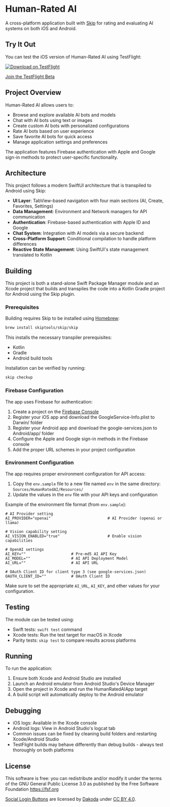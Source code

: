 # Human-Rated AI

A cross-platform application built with [Skip](https://skip.tools) for rating and evaluating AI systems on both iOS and Android.

## Try It Out

You can test the iOS version of Human-Rated AI using TestFlight:

[![Download on TestFlight](https://developer.apple.com/assets/elements/icons/testflight/testflight-64x64.png)](https://testflight.apple.com/join/AXwUrXMY)

[Join the TestFlight Beta](https://testflight.apple.com/join/AXwUrXMY)

## Project Overview

Human-Rated AI allows users to:

- Browse and explore available AI bots and models
- Chat with AI bots using text or images
- Create custom AI bots with personalized configurations
- Rate AI bots based on user experience
- Save favorite AI bots for quick access
- Manage application settings and preferences

The application features Firebase authentication with Apple and Google sign-in methods to protect user-specific functionality.

## Architecture

This project follows a modern SwiftUI architecture that is transpiled to Android using Skip:

- **UI Layer**: TabView-based navigation with four main sections (AI, Create, Favorites, Settings)
- **Data Management**: Environment and Network managers for API communication
- **Authentication**: Firebase-based authentication with Apple ID and Google
- **Chat System**: Integration with AI models via a secure backend
- **Cross-Platform Support**: Conditional compilation to handle platform differences
- **Reactive State Management**: Using SwiftUI's state management translated to Kotlin

## Building

This project is both a stand-alone Swift Package Manager module and an Xcode project that builds and transpiles the code into a Kotlin Gradle project for Android using the Skip plugin.

### Prerequisites

Building requires Skip to be installed using [Homebrew](https://brew.sh):

```bash
brew install skiptools/skip/skip
```

This installs the necessary transpiler prerequisites:
- Kotlin
- Gradle
- Android build tools

Installation can be verified by running:

```bash
skip checkup
```

### Firebase Configuration

The app uses Firebase for authentication:

1. Create a project on the [Firebase Console](https://console.firebase.google.com/)
2. Register your iOS app and download the GoogleService-Info.plist to Darwin/ folder
3. Register your Android app and download the google-services.json to Android/app/ folder
4. Configure the Apple and Google sign-in methods in the Firebase console
5. Add the proper URL schemes in your project configuration

### Environment Configuration

The app requires proper environment configuration for API access:

1. Copy the `env.sample` file to a new file named `env` in the same directory: `Sources/HumanRatedAI/Resources/`
2. Update the values in the `env` file with your API keys and configuration

Example of the environment file format (from `env.sample`):

```
# AI Provider setting
AI_PROVIDER="openai"                         # AI Provider (openai or llama)

# Vision capability setting
AI_VISION_ENABLED="true"                     # Enable vision capabilities

# OpenAI settings
AI_KEY=""                    # Pre-md5 AI API Key
AI_MODEL=""                  # AI API Deployment Model
AI_URL=""                    # AI API URL

# OAuth Client ID for client type 3 (see google-services.json)
OAUTH_CLIENT_ID=""           # OAuth Client ID
```

Make sure to set the appropriate `AI_URL`, `AI_KEY`, and other values for your configuration.

## Testing

The module can be tested using:

- Swift tests: `swift test` command
- Xcode tests: Run the test target for macOS in Xcode
- Parity tests: `skip test` to compare results across platforms

## Running

To run the application:

1. Ensure both Xcode and Android Studio are installed
2. Launch an Android emulator from Android Studio's Device Manager
3. Open the project in Xcode and run the HumanRatedAIApp target
4. A build script will automatically deploy to the Android emulator

## Debugging

- iOS logs: Available in the Xcode console
- Android logs: View in Android Studio's logcat tab
- Common issues can be fixed by cleaning build folders and restarting Xcode/Android Studio
- TestFlight builds may behave differently than debug builds - always test thoroughly on both platforms

## License

This software is free: you can redistribute and/or modify it under the terms of the GNU General Public License 3.0 as published by the Free Software Foundation https://fsf.org

[Social Login Buttons](https://www.figma.com/community/file/945702178038082375) are licensed by [Dakoda](https://www.figma.com/@dakoda) under [CC BY 4.0](https://creativecommons.org/licenses/by/4.0/).